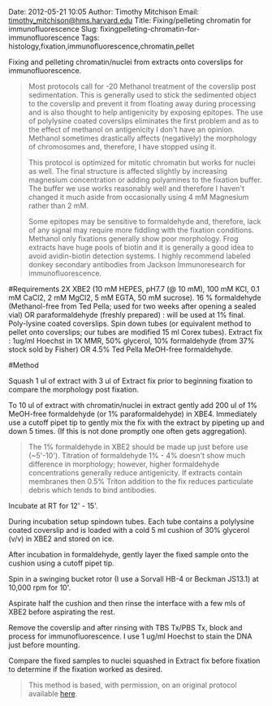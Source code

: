 Date: 2012-05-21 10:05
Author: Timothy Mitchison
Email: timothy_mitchison@hms.harvard.edu
Title: Fixing/pelleting chromatin for immunofluorescence
Slug: fixingpelleting-chromatin-for-immunofluorescence
Tags: histology,fixation,immunofluorescence,chromatin,pellet

Fixing and pelleting chromatin/nuclei from extracts onto coverslips for immunofluorescence.




>Most protocols call for -20 Methanol treatment of the coverslip post sedimentation. This is generally used to stick the sedimented object to the coverslip and prevent it from floating away during processing and is also thought to help antigenicity by exposing epitopes. The use of polylysine coated coverslips eliminates the first problem and as to the effect of methanol on antigenicity I don't have an opinion. Methanol sometimes drastically affects (negatively) the morphology of chromosomes and, therefore, I have stopped using it.
>
>This protocol is optimized for mitotic chromatin but works for nuclei as well. The final structure is affected slightly by increasing magnesium concentration or adding polyamines to the fixation buffer. The buffer we use works reasonably well and therefore I haven't changed it much aside from occasionally using 4 mM Magnesium rather than 2 mM.
>
>Some epitopes may be sensitive to formaldehyde and, therefore, lack of any signal may require more fiddling with the fixation conditions. Methanol only fixations generally show poor morphology.
>    Frog extracts have huge pools of biotin and it is generally a good idea to avoid avidin-biotin detection systems. I highly recommend labeled donkey secondary antibodies from Jackson Immunoresearch for immunofluorescence. 
>
>


#Requirements
2X XBE2 (10 mM HEPES, pH7.7 (@ 10 mM), 100 mM KCl, 0.1 mM CaCl2, 2 mM MgCl2, 5 mM EGTA, 50 mM sucrose).
16 % formaldehyde (Methanol-free from Ted Pella; used for two weeks after opening a sealed vial) OR paraformaldehyde (freshly prepared) : will be used at 1% final.
Poly-lysine coated coverslips.
Spin down tubes (or equivalent method to pellet onto coverslips; our tubes are modified 15 ml Corex tubes).
Extract fix : 1ug/ml Hoechst in 1X MMR, 50% glycerol, 10% formaldehyde (from 37% stock sold by Fisher) OR 4.5% Ted Pella MeOH-free formaldehyde. 

#Method

Squash 1 ul of extract with 3 ul of Extract fix prior to beginning fixation to compare the morphology post fixation. 



To 10 ul of extract with chromatin/nuclei in extract gently add 200 ul of 1% MeOH-free formaldehyde (or 1% paraformaldehyde) in XBE4. Immediately use a cutoff pipet tip to gently mix the fix with the extract by pipeting up and down 5 times. (If this is not done promptly one often gets aggregation). 


>The 1% formaldehyde in XBE2 should be made up just before use (~5'-10'). 
>Titration of formaldehyde 1% - 4% doesn't show much difference in morphology; however, higher formaldehyde concentrations generally reduce antigenicity. 
>If extracts contain membranes then 0.5% Triton addition to the fix reduces particulate debris which tends to bind antibodies. 


Incubate at RT for 12' - 15'. 



During incubation setup spindown tubes. Each tube contains a polylysine coated coverslip and is loaded with a cold 5 ml cushion of 30% glycerol (v/v) in XBE2 and stored on ice. 



After incubation in formaldehyde, gently layer the fixed sample onto the cushion using a cutoff pipet tip. 



Spin in a swinging bucket rotor (I use a Sorvall HB-4 or Beckman JS13.1) at 10,000 rpm for 10'. 



Aspirate half the cushion and then rinse the interface with a few mls of XBE2 before aspirating the rest. 



Remove the coverslip and after rinsing with TBS Tx/PBS Tx, block and process for immunofluorescence. I use 1 ug/ml Hoechst to stain the DNA just before mounting. 



Compare the fixed samples to nuclei squashed in Extract fix before fixation to determine if the fixation worked as desired. 







>This method is based, with permission, on an original protocol available [here](http://mitchison.med.harvard.edu/protocols/chr2.html).

